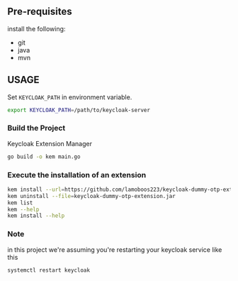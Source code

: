 ## Pre-requisites

install the following:
- git
- java
- mvn



## USAGE

Set `KEYCLOAK_PATH` in environment variable.

```sh
export KEYCLOAK_PATH=/path/to/keycloak-server
```
### Build the Project

Keycloak Extension Manager
```sh
go build -o kem main.go
```

### Execute the installation of an extension

```sh
kem install --url=https://github.com/lamoboos223/keycloak-dummy-otp-extension
kem uninstall --file=keycloak-dummy-otp-extension.jar
kem list
kem --help
kem install --help
```



### Note

in this project we're assuming you're restarting your keycloak service like this

```sh
systemctl restart keycloak
```
